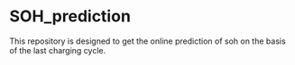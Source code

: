 # SOH_prediction
This repository is designed to get the online prediction of soh on the basis of the last charging cycle. 
